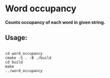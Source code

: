 # Word occupancy

**Counts occupancy of each word in given string.**

## Usage:

```

cd word_occupancy
cmake -S . -B ./build
cd build
make
../word_occupancy

```
